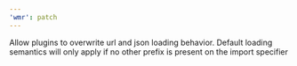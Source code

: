 ```yaml
---
'wmr': patch
---
```


Allow plugins to overwrite url and json loading behavior. Default loading semantics will only apply if no other prefix is present on the import specifier
